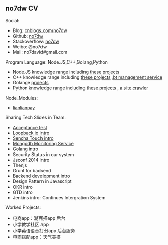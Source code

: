 ## no7dw CV

Social:
 - Blog: [cnblogs.com/no7dw][1]
 - Github: [no7dw][2]
 - Stackoverflow: [no7dw][3]
 - Weibo: @no7dw
 - Mail: no7david#gmail.com

Program Language: Node.JS,C++,Golang,Python

 - Node.JS knowledge range including [these projects][4]
 - C++ knowledge range including [these projects][5] ,[bt management service][6]
 - Golange [projects][7]
 - Python knowledge range including [these projects][8] , [a site crawler][9]

Node_Modules:

 - [lianlianpay][10]

Sharing Tech Slides in Team: 
 - [Acceptance test][11]
 - [Loopback.io intro][12]
 - [Sencha Touch intro][13]
 - [Mongodb Monitoring Service][14]
 - Golang intro
 - Security Status in our system
 - Jsconf 2014 intro
 - Thenjs
 - Grunt for backend
 - Backend development intro
 - Design Pattern in Javascript
 - OKR intro
 - GTD intro
 - Jenkins intro: Continues Intergration System

Worked Projects:
 - 电商app：潮百搭app 后台 
 - 小学教学社区 app 
 - 小学英语语音打分app 后台服务
 - 电商搭配app：天气美搭


  [1]: http://www.cnblogs.com/no7dw
  [2]: www.github.com/no7dw
  [3]: http://stackoverflow.com/users/2412549/no7dw?tab=profile
  [4]: https://github.com/no7dw/lianlianpay
  [5]: https://github.com/no7dw/cplusplus-learning
  [6]: https://github.com/no7dw/btpd
  [7]: https://github.com/no7dw/go-practice
  [8]: https://github.com/no7dw/python-learning
  [9]: https://github.com/no7dw/bbs-images-crawler
  [10]: https://www.npmjs.com/package/lianlianpay
  [11]: https://github.com/no7dw/acceptance-test-slide
  [12]: https://github.com/no7dw/loopback.io-slide
  [13]: https://github.com/no7dw/SenchaTouch-slide
  [14]: https://github.com/no7dw/mms-slide
